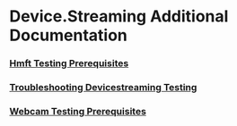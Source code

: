# Device.Streaming Additional Documentation
### [Hmft Testing Prerequisites](hmft_testing_prerequisites.md)
### [Troubleshooting Devicestreaming Testing](troubleshooting_devicestreaming_testing.md)
### [Webcam Testing Prerequisites](webcam_testing_prerequisites.md)
